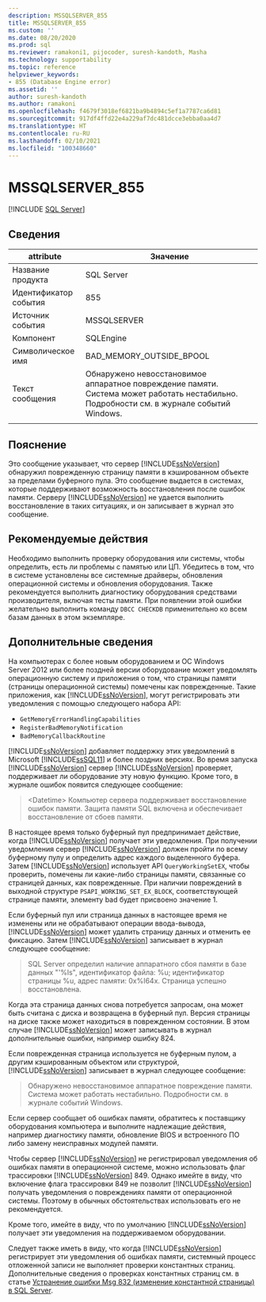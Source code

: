 ```yaml
---
description: MSSQLSERVER_855
title: MSSQLSERVER_855
ms.custom: ''
ms.date: 08/20/2020
ms.prod: sql
ms.reviewer: ramakoni1, pijocoder, suresh-kandoth, Masha
ms.technology: supportability
ms.topic: reference
helpviewer_keywords:
- 855 (Database Engine error)
ms.assetid: ''
author: suresh-kandoth
ms.author: ramakoni
ms.openlocfilehash: f4679f3018ef6821ba9b4894c5ef1a7787ca6d81
ms.sourcegitcommit: 917df4ffd22e4a229af7dc481dcce3ebba0aa4d7
ms.translationtype: HT
ms.contentlocale: ru-RU
ms.lasthandoff: 02/10/2021
ms.locfileid: "100348660"
---
```

# <a name="mssqlserver_855"></a>MSSQLSERVER_855
 [!INCLUDE [SQL Server](../../includes/applies-to-version/sqlserver.md)]

## <a name="details"></a>Сведения

|attribute|Значение|
|---|---|
|Название продукта|SQL Server|
|Идентификатор события|855|
|Источник события|MSSQLSERVER|
|Компонент|SQLEngine|
|Символическое имя|BAD_MEMORY_OUTSIDE_BPOOL|
|Текст сообщения|Обнаружено невосстановимое аппаратное повреждение памяти. Система может работать нестабильно. Подробности см. в журнале событий Windows.|
||

## <a name="explanation"></a>Пояснение

Это сообщение указывает, что сервер [!INCLUDE[ssNoVersion](../../includes/ssnoversion-md.md)] обнаружил поврежденную страницу памяти в кэшированном объекте за пределами буферного пула. Это сообщение выдается в системах, которые поддерживают возможность восстановления после ошибок памяти. Серверу [!INCLUDE[ssNoVersion](../../includes/ssnoversion-md.md)] не удается выполнить восстановление в таких ситуациях, и он записывает в журнал это сообщение.

## <a name="user-action"></a>Рекомендуемые действия

Необходимо выполнить проверку оборудования или системы, чтобы определить, есть ли проблемы с памятью или ЦП. Убедитесь в том, что в системе установлены все системные драйверы, обновления операционной системы и обновления оборудования. Также рекомендуется выполнить диагностику оборудования средствами производителя, включая тесты памяти. При появлении этой ошибки желательно выполнить команду `DBCC CHECKDB` применительно ко всем базам данных в этом экземпляре.

## <a name="more-information"></a>Дополнительные сведения

На компьютерах с более новым оборудованием и ОС Windows Server 2012 или более поздней версии оборудование может уведомлять операционную систему и приложения о том, что страницы памяти (страницы операционной системы) помечены как поврежденные. Такие приложения, как [!INCLUDE[ssNoVersion](../../includes/ssnoversion-md.md)], могут регистрировать эти уведомления с помощью следующего набора API:

- `GetMemoryErrorHandlingCapabilities`
- `RegisterBadMemoryNotification`
- `BadMemoryCallbackRoutine`

[!INCLUDE[ssNoVersion](../../includes/ssnoversion-md.md)] добавляет поддержку этих уведомлений в Microsoft [!INCLUDE[ssSQL11](../../includes/sssql11-md.md)] и более поздних версиях. Во время запуска [!INCLUDE[ssNoVersion](../../includes/ssnoversion-md.md)] сервер [!INCLUDE[ssNoVersion](../../includes/ssnoversion-md.md)] проверяет, поддерживает ли оборудование эту новую функцию. Кроме того, в журнале ошибок появится следующее сообщение:

> \<Datetime> Компьютер сервера поддерживает восстановление ошибок памяти. Защита памяти SQL включена и обеспечивает восстановление от сбоев памяти.

В настоящее время только буферный пул предпринимает действие, когда [!INCLUDE[ssNoVersion](../../includes/ssnoversion-md.md)] получает эти уведомления. При получении уведомления сервер [!INCLUDE[ssNoVersion](../../includes/ssnoversion-md.md)] должен пройти по всему буферному пулу и определить адрес каждого выделенного буфера. Затем [!INCLUDE[ssNoVersion](../../includes/ssnoversion-md.md)] использует API `QueryWorkingSetEX`, чтобы проверить, помечены ли какие-либо страницы памяти, связанные со страницей данных, как поврежденные. При наличии повреждений в выходной структуре `PSAPI_WORKING_SET_EX_BLOCK`, соответствующей странице памяти, элементу bad будет присвоено значение 1.

Если буферный пул или страница данных в настоящее время не изменены или не обрабатывают операции ввода-вывода, [!INCLUDE[ssNoVersion](../../includes/ssnoversion-md.md)] может удалить страницу данных и отменить ее фиксацию. Затем [!INCLUDE[ssNoVersion](../../includes/ssnoversion-md.md)] записывает в журнал следующее сообщение:

> SQL Server определил наличие аппаратного сбоя памяти в базе данных "'%ls", идентификатор файла: %u; идентификатор страницы %u, адрес памяти: 0x%I64x. Страница успешно восстановлена.

Когда эта страница данных снова потребуется запросам, она может быть считана с диска и возвращена в буферный пул. Версия страницы на диске также может находиться в поврежденном состоянии. В этом случае [!INCLUDE[ssNoVersion](../../includes/ssnoversion-md.md)] может записывать в журнал дополнительные ошибки, например ошибку 824.

Если поврежденная страница используется не буферным пулом, а другим кэшированным объектом или структурой, [!INCLUDE[ssNoVersion](../../includes/ssnoversion-md.md)] записывает в журнал следующее сообщение:

> Обнаружено невосстановимое аппаратное повреждение памяти. Система может работать нестабильно. Подробности см. в журнале событий Windows.

Если сервер сообщает об ошибках памяти, обратитесь к поставщику оборудования компьютера и выполните надлежащие действия, например диагностику памяти, обновление BIOS и встроенного ПО либо замену неисправных модулей памяти.

Чтобы сервер [!INCLUDE[ssNoVersion](../../includes/ssnoversion-md.md)] не регистрировал уведомления об ошибках памяти в операционной системе, можно использовать флаг трассировки [!INCLUDE[ssNoVersion](../../includes/ssnoversion-md.md)] 849. Однако имейте в виду, что включение флага трассировки 849 не позволит [!INCLUDE[ssNoVersion](../../includes/ssnoversion-md.md)] получать уведомления о повреждениях памяти от операционной системы. Поэтому в обычных обстоятельствах использовать его не рекомендуется.

Кроме того, имейте в виду, что по умолчанию [!INCLUDE[ssNoVersion](../../includes/ssnoversion-md.md)] получает эти уведомления на поддерживаемом оборудовании.

Следует также иметь в виду, что когда [!INCLUDE[ssNoVersion](../../includes/ssnoversion-md.md)] регистрирует эти уведомления об ошибках памяти, системный процесс отложенной записи не выполняет проверки константных страниц. Дополнительные сведения о проверках константных страниц см. в статье [Устранение ошибки Msg 832 (изменение константной страницы) в SQL Server](https://support.microsoft.com/help/2015759).
